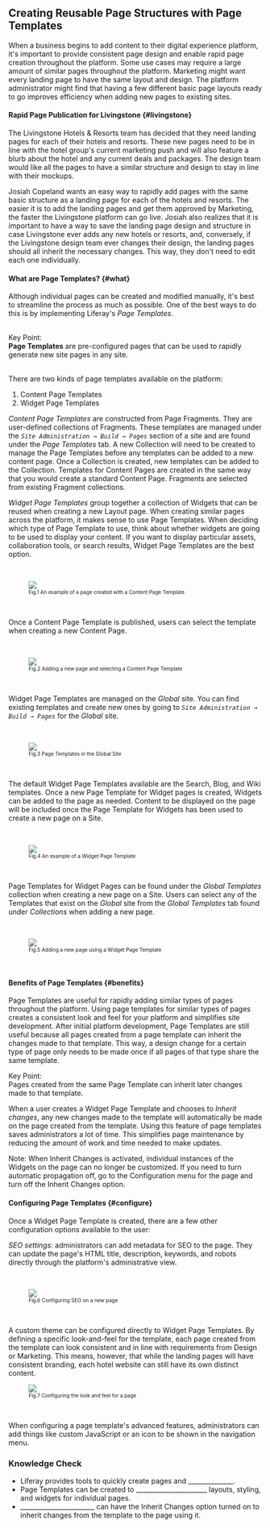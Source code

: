 ## Creating Reusable Page Structures with Page Templates

When a business begins to add content to their digital experience platform, it's important to provide consistent page design and enable rapid page creation throughout the platform. Some use cases may require a large amount of similar pages throughout the platform. Marketing might want every landing page to have the same layout and design. The platform administrator might find that having a few different basic page layouts ready to go improves efficiency when adding new pages to existing sites.

#### Rapid Page Publication for Livingstone {#livingstone}

The Livingstone Hotels & Resorts team has decided that they need landing pages for each of their hotels and resorts. These new pages need to be in line with the hotel group's current marketing push and will also feature a blurb about the hotel and any current deals and packages. The design team would like all the pages to have a similar structure and design to stay in line with their mockups.

Josiah Copeland wants an easy way to rapidly add pages with the same basic structure as a landing page for each of the hotels and resorts. The easier it is to add the landing pages and get them approved by Marketing, the faster the Livingstone platform can go live. Josiah also realizes that it is important to have a way to save the landing page design and structure in case Livingstone ever adds any new hotels or resorts, and, conversely, if the Livingstone design team ever changes their design, the landing pages should all inherit the necessary changes. This way, they don't need to edit each one individually.

#### What are Page Templates? {#what}

Although individual pages can be created and modified manually, it's best to streamline the process as much as possible. One of the best ways to do this is by implementing Liferay's _Page Templates_.

<br />

<div class="key-point">
Key Point: <br />
<b>Page Templates</b> are pre-configured pages that can be used to rapidly generate new site pages in any site.
</div>

<br />

There are two kinds of page templates available on the platform:
1. Content Page Templates
2. Widget Page Templates

_Content Page Templates_ are constructed from Page Fragments. They are user-defined collections of Fragments. These templates are managed under the _`Site Administration → Build → Pages`_ section of a site and are found under the _Page Templates_ tab. A new Collection will need to be created to manage the Page Templates before any templates can be added to a new content page. Once a Collection is created, new templates can be added to the Collection. Templates for Content Pages are created in the same way that you would create a standard Content Page. Fragments are selected from existing Fragment collections.

_Widget Page Templates_ group together a collection of Widgets that can be reused when creating a new Layout page. When creating similar pages across the platform, it makes sense to use Page Templates. When deciding which type of Page Template to use, think about whether widgets are going to be used to display your content. If you want to display particular assets, collaboration tools, or search results, Widget Page Templates are the best option.

<br />

<figure>
	<img src="../images/lecture-images/creating-content-template.png" style="max-height: 100%" />
	<figcaption style="font-size: x-small">Fig.1 An example of a page created with a Content Page Template</figcaption>
</figure>

<br />

Once a Content Page Template is published, users can select the template when creating a new Content Page.

<br />

<figure>
	<img src="../images/lecture-images/choosing-content-template.png" style="max-height: 100%" />
	<figcaption style="font-size: x-small">Fig.2 Adding a new page and selecting a Content Page Template</figcaption>
</figure>

<br />

Widget Page Templates are managed on the _Global_ site. You can find existing templates and create new ones by going to _`Site Administration → Build → Pages`_ for the _Global_ site.

<br />

<figure>
	<img src="../images/lecture-images/default-widget-templates.png" style="max-height: 100%" />
	<figcaption style="font-size: x-small">Fig.3 Page Templates in the Global Site</figcaption>
</figure>

<br />

The default Widget Page Templates available are the Search, Blog, and Wiki templates. Once a new Page Template for Widget pages is created, Widgets can be added to the page as needed. Content to be displayed on the page will be included once the Page Template for Widgets has been used to create a new page on a Site.

<br />

<figure>
	<img src="../images/lecture-images/widget-template.png" style="max-height: 100%" />
	<figcaption style="font-size: x-small">Fig.4 An example of a Widget Page Template</figcaption>
</figure>

<br />

Page Templates for Widget Pages can be found under the _Global Templates_ collection when creating a new page on a Site. Users can select any of the Templates that exist on the _Global_ site from the _Global Templates_ tab found under _Collections_ when adding a new page.

<br />

<figure>
	<img src="../images/lecture-images/global-templates.png" style="max-height: 100%" />
	<figcaption style="font-size: x-small">Fig.5 Adding a new page using a Widget Page Template</figcaption>
</figure>

<br />

#### Benefits of Page Templates {#benefits}

Page Templates are useful for rapidly adding similar types of pages throughout the platform. Using page templates for similar types of pages creates a consistent look and feel for your platform and simplifies site development. After initial platform development, Page Templates are still useful because all pages created from a page template can inherit the changes made to that template. This way, a design change for a certain type of page only needs to be made once if all pages of that type share the same template.

<div class="key-point">
Key Point: <br />
Pages created from the same Page Template can inherit later changes made to that template.
</div>

When a user creates a Widget Page Template and chooses to _Inherit changes_, any new changes made to the template will automatically be made on the page created from the template. Using this feature of page templates saves administrators a lot of time. This simplifies page maintenance by reducing the amount of work and time needed to make updates.

<div class="note">
Note: When Inherit Changes is activated, individual instances of the Widgets on the page can no longer be customized. If you need to turn automatic propagation off, go to the Configuration menu for the page and turn off the Inherit Changes option.
</div>

#### Configuring Page Templates {#configure}

Once a Widget Page Template is created, there are a few other configuration options available to the user: 

_SEO settings:_ administrators can add metadata for SEO to the page. They can update the page's HTML title, description, keywords, and robots directly through the platform's administrative view. 

<br />

<figure>
	<img src="../images/lecture-images/seo.png" style="max-height: 100%" />
	<figcaption style="font-size: x-small">Fig.6 Configuring SEO on a new page</figcaption>
</figure>

<br />

A custom theme can be configured directly to Widget Page Templates. By defining a specific look-and-feel for the template, each page created from the template can look consistent and in line with requirements from Design or Marketing. This means, however, that while the landing pages will have consistent branding, each hotel website can still have its own distinct content. 

<figure>
	<img src="../images/lecture-images/look-feel.png" style="max-height: 67%" />
	<figcaption style="font-size: x-small">Fig.7 Configuring the look and feel for a page</figcaption>
</figure>

<br />

When configuring a page template's advanced features, administrators can add things like custom JavaScript or an icon to be shown in the navigation menu.

<div class="summary">
<h3>Knowledge Check</h3>
<ul>
  <li>Liferay provides tools to quickly create pages and ______________.</li>
  <li>Page Templates can be created to ______________________ layouts, styling, and widgets for individual pages.</li>
  <li>_______________________ can have the Inherit Changes option turned on to inherit changes from the template to the page using it.</li>
</ul>
</div>
